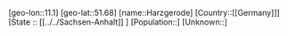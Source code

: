 ﻿---
location: [51.68,11.1]
type: City
tags:
- geo/City


SpocWebEntityId: 30786
isDeleted: false
confidential: public

---
[geo-lon::11.1]
[geo-lat::51.68]
[name::Harzgerode]
[Country::[[Germany]]]
[State :: [[../../Sachsen-Anhalt]] ]
[Population::]
[Unknown::]

